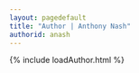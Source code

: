 ```yaml
---
layout: pagedefault
title: "Author | Anthony Nash"
authorid: anash
---
```

{% include loadAuthor.html %}